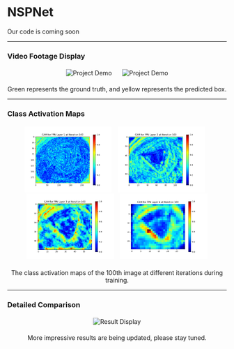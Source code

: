# NSPNet
Our code is coming soon

---

### Video Footage Display
<div style="text-align: center; margin: 20px;">
  <img src="./image/display1.gif" alt="Project Demo" width="300" style="margin-right: 20px;"/>
  <img src="./image/display2.gif" alt="Project Demo" width="300"/>
</div>
<p style="text-align: center;">
  Green represents the ground truth, and yellow represents the predicted box.
</p>

---

### Class Activation Maps
<div style="text-align: center; margin: 20px;">
  <img src="./image/layer1.gif" alt="Layer 1" width="200" style="margin-right: 10px;"/>
  <img src="./image/layer2.gif" alt="Layer 2" width="200" style="margin-right: 10px;"/>
  <img src="./image/layer3.gif" alt="Layer 3" width="200" style="margin-right: 10px;"/>
  <img src="./image/layer4.gif" alt="Layer 4" width="200"/>
</div>
<p style="text-align: center;">
  The class activation maps of the 100th image at different iterations during training.
</p>

---

### Detailed Comparison
<div style="text-align: center; margin: 20px;">
  <img src="./image/githubresultdisplay.jpg" alt="Result Display" width="400"/>
</div>
<p style="text-align: center;">
  More impressive results are being updated, please stay tuned.
</p>
